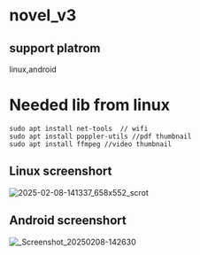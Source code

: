 # novel_v3

## support platrom

linux,android

# Needed lib from linux

    sudo apt install net-tools  // wifi
    sudo apt install poppler-utils //pdf thumbnail
    sudo apt install ffmpeg //video thumbnail

## Linux screenshort

![2025-02-08-141337_658x552_scrot](https://github.com/user-attachments/assets/ca62a3ab-58be-4166-8d7b-924bbcccf0c2)

## Android screenshort

![_Screenshot_20250208-142630](https://github.com/user-attachments/assets/5e01826d-c3c9-4abe-9e33-044f5de8f526)
